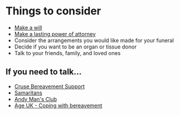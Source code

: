 # Things to consider

- [Make a will](https://www.gov.uk/make-will)
- [Make a lasting power of attorney](https://www.gov.uk/power-of-attorney)
- Consider the arrangements you would like made for your funeral
- Decide if you want to be an organ or tissue donor
- Talk to your friends, family, and loved ones

## If you need to talk...

- [Cruse Bereavement Support](https://www.cruse.org.uk)
- [Samaritans](https://www.samaritans.org)
- [Andy Man's Club](https://andysmanclub.co.uk/)
- [Age UK - Coping with bereavement](https://www.ageuk.org.uk/information-advice/health-wellbeing/relationships-family/bereavement/)